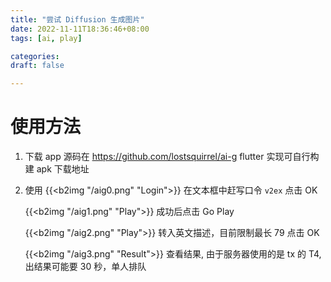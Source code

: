 ```yaml
---
title: "尝试 Diffusion 生成图片"
date: 2022-11-11T18:36:46+08:00
tags: [ai, play]

categories:
draft: false

---
```


# 使用方法
1. 下载 app 
    源码在 https://github.com/lostsquirrel/ai-g 
    flutter 实现可自行构建
    apk 下载地址 
2. 使用
    {{<b2img "/aig0.png" "Login">}}
    在文本框中赶写口令 `v2ex` 点击 OK

    {{<b2img "/aig1.png" "Play">}}
    成功后点击 Go Play

    {{<b2img "/aig2.png" "Play">}}
    转入英文描述，目前限制最长 79 点击 OK

    {{<b2img "/aig3.png" "Result">}}
    查看结果, 由于服务器使用的是 tx 的 T4, 出结果可能要 30 秒，单人排队


